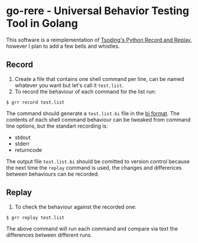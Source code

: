 # go-rere - Universal Behavior Testing Tool in Golang

This software is a reimplementation of [Tsoding's Python Record and Replay](https://github.com/tsoding/rere.py), however I plan to add a few bells and whistles.

## Record

1. Create a file that contains one shell command per line, can be named whatever you want but let's call it `test.list`.
2. To record the behaviour of each command for the list run:

```shell
$ grr record test.list
```

The command should generate a `test.list.bi` file in the [bi format](https://github.com/tsoding/bi-format). The contents of each shell command behaviour can be tweaked from command line options, but the standart recording is:

- stdout
- stderr
- returncode

The output file `test.list.bi` should be comitted to version control because the next time the `replay` command is used, the changes and differences between behaviours can be recorded.

## Replay

1. To check the behaviour against the recorded one:

```
$ grr replay test.list
```

The above command will run each command and compare via text the differences between different runs.
